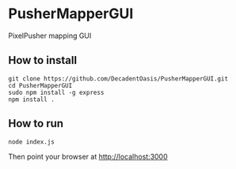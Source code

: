 # PusherMapperGUI
PixelPusher mapping GUI

## How to install
    git clone https://github.com/DecadentOasis/PusherMapperGUI.git
    cd PusherMapperGUI
    sudo npm install -g express
    npm install .

## How to run
    node index.js
Then point your browser at [http://localhost:3000](http://localhost:3000/) 
